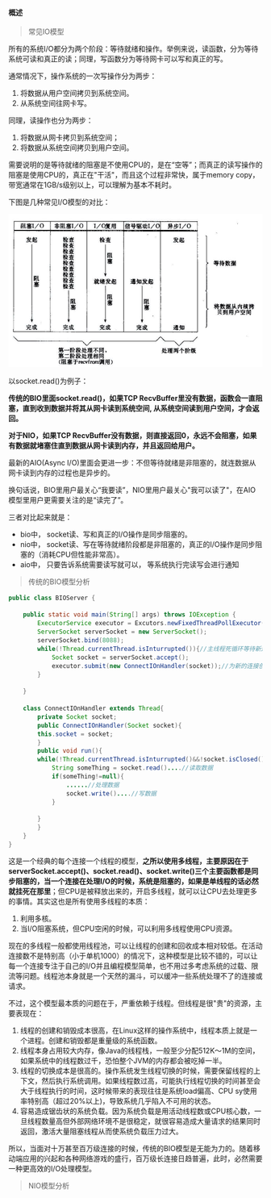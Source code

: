 #### 概述



> 常见IO模型

所有的系统I/O都分为两个阶段：等待就绪和操作。举例来说，读函数，分为等待系统可读和真正的读；同理，写函数分为等待网卡可以写和真正的写。

通常情况下，操作系统的一次写操作分为两步：

1. 将数据从用户空间拷贝到系统空间。
2. 从系统空间往网卡写。

同理，读操作也分为两步：
1. 将数据从网卡拷贝到系统空间；
2. 将数据从系统空间拷贝到用户空间。

需要说明的是等待就绪的阻塞是不使用CPU的，是在“空等”；而真正的读写操作的阻塞是使用CPU的，真正在"干活"，而且这个过程非常快，属于memory copy，带宽通常在1GB/s级别以上，可以理解为基本不耗时。

下图是几种常见I/O模型的对比：

![img](img/nio网络/v2-f47206d5b5e64448744b85eaf568f92d_1440w.jpg)





以socket.read()为例子：

**传统的BIO里面socket.read()，如果TCP RecvBuffer里没有数据，函数会一直阻塞，直到收到数据并将其从网卡读到系统空间, 从系统空间读到用户空间，才会返回。**

**对于NIO，如果TCP RecvBuffer没有数据，则直接返回0，永远不会阻塞，如果有数据就堵塞住直到数据从网卡读到内存，并且返回给用户。**

最新的AIO(Async I/O)里面会更进一步：不但等待就绪是非阻塞的，就连数据从网卡读到内存的过程也是异步的。

换句话说，BIO里用户最关心“我要读”，NIO里用户最关心"我可以读了"，在AIO模型里用户更需要关注的是“读完了”。

三者对比起来就是：

- bio中， socket读、写和真正的I/O操作是同步阻塞的。
- nio中， socket读、写在等待就绪阶段都是非阻塞的，真正的I/O操作是同步阻塞的（消耗CPU但性能非常高）。
- aio中， 只要告诉系统需要读写就可以， 等系统执行完读写会进行通知



> 传统的BIO模型分析

~~~java
public class BIOServer {

    public static void main(String[] args) throws IOException {
 		ExecutorService executor = Excutors.newFixedThreadPollExecutor(100);//线程池
 		ServerSocket serverSocket = new ServerSocket();
 		serverSocket.bind(8088);
 		while(!Thread.currentThread.isInturrupted()){//主线程死循环等待新连接到来
 			Socket socket = serverSocket.accept();
 			executor.submit(new ConnectIOnHandler(socket));//为新的连接创建新的线程
		}

    }

	class ConnectIOnHandler extends Thread{
    	private Socket socket;
    	public ConnectIOnHandler(Socket socket){
       	this.socket = socket;
    	}
    	public void run(){
      	while(!Thread.currentThread.isInturrupted()&&!socket.isClosed()){死循环处理读写事件
          	String someThing = socket.read()....//读取数据
          	if(someThing!=null){
             	......//处理数据
             	socket.write()....//写数据
          	}

      	}
    	}
	}
}
~~~

这是一个经典的每个连接一个线程的模型，**之所以使用多线程，主要原因在于serverSocket.accept()、socket.read()、socket.write()三个主要函数都是同步阻塞的，当一个连接在处理I/O的时候，系统是阻塞的，如果是单线程的话必然就挂死在那里**；但CPU是被释放出来的，开启多线程，就可以让CPU去处理更多的事情。其实这也是所有使用多线程的本质：

1. 利用多核。
2. 当I/O阻塞系统，但CPU空闲的时候，可以利用多线程使用CPU资源。

现在的多线程一般都使用线程池，可以让线程的创建和回收成本相对较低。在活动连接数不是特别高（小于单机1000）的情况下，这种模型是比较不错的，可以让每一个连接专注于自己的I/O并且编程模型简单，也不用过多考虑系统的过载、限流等问题。线程池本身就是一个天然的漏斗，可以缓冲一些系统处理不了的连接或请求。

不过，这个模型最本质的问题在于，严重依赖于线程。但线程是很"贵"的资源，主要表现在：

1. 线程的创建和销毁成本很高，在Linux这样的操作系统中，线程本质上就是一个进程。创建和销毁都是重量级的系统函数。
2. 线程本身占用较大内存，像Java的线程栈，一般至少分配512K～1M的空间，如果系统中的线程数过千，恐怕整个JVM的内存都会被吃掉一半。
3. 线程的切换成本是很高的。操作系统发生线程切换的时候，需要保留线程的上下文，然后执行系统调用。如果线程数过高，可能执行线程切换的时间甚至会大于线程执行的时间，这时候带来的表现往往是系统load偏高、CPU sy使用率特别高（超过20%以上)，导致系统几乎陷入不可用的状态。
4. 容易造成锯齿状的系统负载。因为系统负载是用活动线程数或CPU核心数，一旦线程数量高但外部网络环境不是很稳定，就很容易造成大量请求的结果同时返回，激活大量阻塞线程从而使系统负载压力过大。

所以，当面对十万甚至百万级连接的时候，传统的BIO模型是无能为力的。随着移动端应用的兴起和各种网络游戏的盛行，百万级长连接日趋普遍，此时，必然需要一种更高效的I/O处理模型。



> NIO模型分析